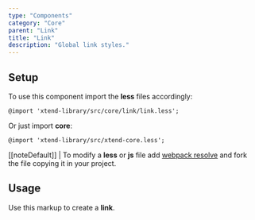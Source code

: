 ```yaml
---
type: "Components"
category: "Core"
parent: "Link"
title: "Link"
description: "Global link styles."
---
```


## Setup

To use this component import the **less** files accordingly:

```less
@import 'xtend-library/src/core/link/link.less';
```

Or just import **core**:

```less
@import 'xtend-library/src/xtend-core.less';
```

[[noteDefault]]
| To modify a **less** or **js** file add [webpack resolve](/introduction/setup#usage-webpack) and fork the file copying it in your project.

## Usage

Use this markup to create a **link**.

<script type="text/plain" class="language-markup">
  <a href="#">
    <!-- content -->
  </a>

  <button type="button" class="btn btn-link">
    <!-- content -->
  </button>
</script>
